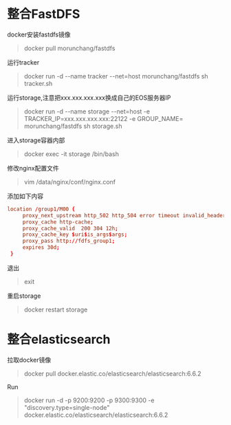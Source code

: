 # 整合FastDFS
docker安装fastdfs镜像
> docker pull morunchang/fastdfs

运行tracker
> docker run -d --name tracker --net=host morunchang/fastdfs sh tracker.sh

运行storage,注意把xxx.xxx.xxx.xxx换成自己的EOS服务器IP
> docker run -d --name storage --net=host -e TRACKER_IP=xxx.xxx.xxx.xxx:22122 -e GROUP_NAME= morunchang/fastdfs sh storage.sh

进入storage容器内部
> docker exec -it storage  /bin/bash

修改nginx配置文件
> vim /data/nginx/conf/nginx.conf

添加如下内容
```conf
location /group1/M00 {
     proxy_next_upstream http_502 http_504 error timeout invalid_header;
     proxy_cache http-cache;
     proxy_cache_valid  200 304 12h;
     proxy_cache_key $uri$is_args$args;
     proxy_pass http://fdfs_group1;
     expires 30d;
 }
```
退出
> exit

重启storage
> docker restart storage

# 整合elasticsearch
拉取docker镜像
> docker pull docker.elastic.co/elasticsearch/elasticsearch:6.6.2

Run
> docker run -d -p 9200:9200 -p 9300:9300 -e "discovery.type=single-node" docker.elastic.co/elasticsearch/elasticsearch:6.6.2
